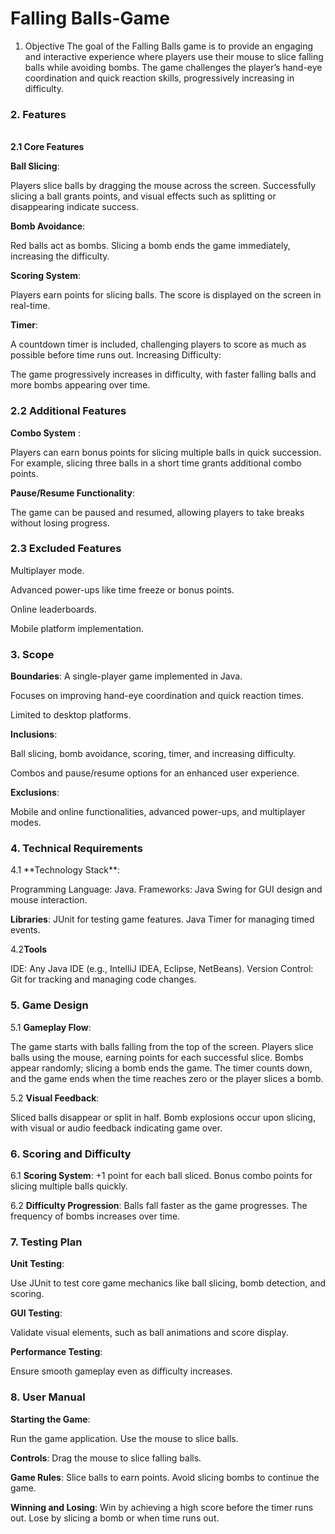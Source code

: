 # Falling Balls-Game
1. Objective
The goal of the Falling Balls game is to provide an engaging and interactive experience where players use their mouse to slice falling balls while avoiding bombs. The game challenges the player’s hand-eye coordination and quick reaction skills, progressively increasing in difficulty.

**<h3>2. Features</h3>**

<br>**2.1 Core Features**

**Ball Slicing**:

Players slice balls by dragging the mouse across the screen.
Successfully slicing a ball grants points, and visual effects such as splitting or disappearing indicate success.

**Bomb Avoidance**:

Red balls act as bombs.
Slicing a bomb ends the game immediately, increasing the difficulty.

**Scoring System**:

Players earn points for slicing balls.
The score is displayed on the screen in real-time.

**Timer**:

A countdown timer is included, challenging players to score as much as possible before time runs out.
Increasing Difficulty:

The game progressively increases in difficulty, with faster falling balls and more bombs appearing over time.

<h3> 2.2 Additional Features</h3>


**Combo System** :

Players can earn bonus points for slicing multiple balls in quick succession.
For example, slicing three balls in a short time grants additional combo points.

**Pause/Resume Functionality**:

The game can be paused and resumed, allowing players to take breaks without losing progress.

<h3> 2.3 Excluded Features</h3> 

Multiplayer mode.

Advanced power-ups like time freeze or bonus points.

Online leaderboards.

Mobile platform implementation.

<h3>3. Scope</h3> 

**Boundaries**:
A single-player game implemented in Java.

Focuses on improving hand-eye coordination and quick reaction times.

Limited to desktop platforms.

**Inclusions**:

Ball slicing, bomb avoidance, scoring, timer, and increasing difficulty.

Combos and pause/resume options for an enhanced user experience.

**Exclusions**:

Mobile and online functionalities, advanced power-ups, and multiplayer modes.



<h3> 4. Technical Requirements</h3>
4.1 **Technology Stack**:

Programming Language: Java.
Frameworks: Java Swing for GUI design and mouse interaction.

**Libraries**:
JUnit for testing game features.
Java Timer for managing timed events.

4.2**Tools**

IDE: Any Java IDE (e.g., IntelliJ IDEA, Eclipse, NetBeans).
Version Control: Git for tracking and managing code changes.

<h3>5. Game Design</h3>

5.1 **Gameplay Flow**:

The game starts with balls falling from the top of the screen.
Players slice balls using the mouse, earning points for each successful slice.
Bombs appear randomly; slicing a bomb ends the game.
The timer counts down, and the game ends when the time reaches zero or the player slices a bomb.

5.2 **Visual Feedback**:

Sliced balls disappear or split in half.
Bomb explosions occur upon slicing, with visual or audio feedback indicating game over.


<h3>6. Scoring and Difficulty</h3>

6.1 **Scoring System**:
+1 point for each ball sliced.
Bonus combo points for slicing multiple balls quickly.

6.2 **Difficulty Progression**:
Balls fall faster as the game progresses.
The frequency of bombs increases over time.

<h3>7. Testing Plan</h3>

**Unit Testing**:

Use JUnit to test core game mechanics like ball slicing, bomb detection, and scoring.

**GUI Testing**:

Validate visual elements, such as ball animations and score display.

**Performance Testing**:

Ensure smooth gameplay even as difficulty increases.


<h3>8. User Manual</h3>

**Starting the Game**:

Run the game application.
Use the mouse to slice balls.

**Controls**:
Drag the mouse to slice falling balls.

**Game Rules**:
Slice balls to earn points.
Avoid slicing bombs to continue the game.

**Winning and Losing**:
Win by achieving a high score before the timer runs out.
Lose by slicing a bomb or when time runs out.
